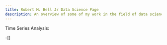 ```yaml
---
title: Robert M. Bell Jr Data Science Page
description: An overview of some of my work in the field of data science
---
```


Time Series Analysis:

-[]
